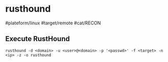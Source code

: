 # rusthound
#plateform/linux #target/remote #cat/RECON

## Execute RustHound
```
rusthound -d <domain> -u <user>@<domain> -p '<passwd>' -f <target> -n <ip> -z -o rusthound
```
